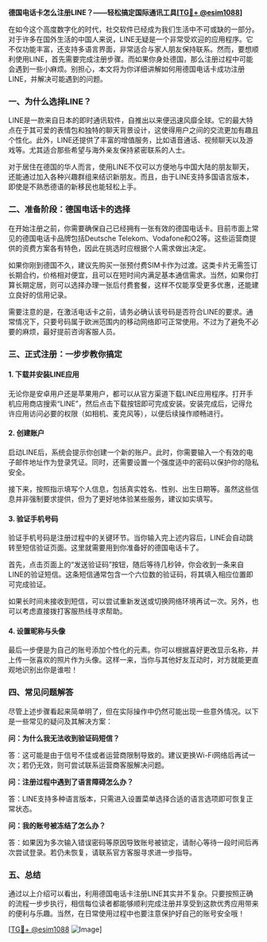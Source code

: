**德国电话卡怎么注册LINE？——轻松搞定国际通讯工具[[TG💪+ @esim1088](https://t.me/s/esim1088)]**

在如今这个高度数字化的时代，社交软件已经成为我们生活中不可或缺的一部分。对于许多在国外生活的中国人来说，LINE无疑是一个非常受欢迎的应用程序。它不仅功能丰富，还支持多语言界面，非常适合与家人朋友保持联系。然而，要想顺利使用LINE，首先需要完成注册步骤。而如果你身处德国，那么注册过程中可能会遇到一些小麻烦。别担心，本文将为你详细讲解如何用德国电话卡成功注册LINE，并解决可能遇到的问题。

### 一、为什么选择LINE？

LINE是一款来自日本的即时通讯软件，自推出以来便迅速风靡全球。它的最大特点在于其可爱的表情包和独特的聊天背景设计，这使得用户之间的交流更加有趣且个性化。此外，LINE还提供了丰富的增值服务，比如语音通话、视频聊天以及游戏等。尤其适合那些希望与海外亲友保持紧密联系的人士。

对于居住在德国的华人而言，使用LINE不仅可以方便地与中国大陆的朋友聊天，还能通过加入各种兴趣群组来结识新朋友。而且，由于LINE支持多国语言版本，即使是不熟悉德语的新移民也能轻松上手。

### 二、准备阶段：德国电话卡的选择

在开始注册之前，你需要确保自己已经拥有一张有效的德国电话卡。目前市面上常见的德国电话卡品牌包括Deutsche Telekom、Vodafone和O2等。这些运营商提供的资费方案各有特色，因此在挑选时应根据个人需求做出决定。

如果你刚到德国不久，建议先购买一张预付费SIM卡作为过渡。这类卡片无需签订长期合约，价格相对便宜，且可以在短时间内满足基本通信需求。当然，如果你打算长期定居，则可以选择办理一张后付费套餐，这样不仅能享受更多优惠，还能建立良好的信用记录。

需要注意的是，在激活电话卡之前，请务必确认该号码是否符合LINE的要求。通常情况下，只要号码属于欧洲范围内的移动网络即可正常使用。不过为了避免不必要的麻烦，最好提前咨询客服人员。

### 三、正式注册：一步步教你搞定

#### 1. 下载并安装LINE应用

无论你是安卓用户还是苹果用户，都可以从官方渠道下载LINE应用程序。打开手机应用商店搜索“LINE”，然后点击下载按钮即可完成安装。安装完成后，记得允许应用访问必要的权限（如相机、麦克风等），以便后续操作顺畅进行。

#### 2. 创建账户

启动LINE后，系统会提示你创建一个新的账户。此时，你需要输入一个有效的电子邮件地址作为登录凭证。同时，还需要设置一个强度适中的密码以保护你的隐私安全。

接下来，按照指示填写个人信息，包括真实姓名、性别、出生日期等。虽然这些信息并非强制要求提供，但为了更好地体验某些服务，建议如实填写。

#### 3. 验证手机号码

验证手机号码是注册过程中的关键环节。当你输入完上述内容后，LINE会自动跳转至短信验证页面。这里就需要用到你准备好的德国电话卡了。

首先，点击页面上的“发送验证码”按钮，随后等待几秒钟，你会收到一条来自LINE的验证短信。这条短信通常包含一个六位数的验证码，将其填入相应位置即可完成验证。

如果长时间未接收到短信，可以尝试重新发送或切换网络环境再试一次。另外，也可以考虑直接拨打客服热线寻求帮助。

#### 4. 设置昵称与头像

最后一步便是为自己的账号添加个性化的元素。你可以根据喜好更改显示名称，并上传一张喜欢的照片作为头像。这样一来，当你与其他好友互动时，对方就能更直观地识别出你是谁啦！

### 四、常见问题解答

尽管上述步骤看起来简单明了，但在实际操作中仍然可能出现一些意外情况。以下是一些常见的疑问及其解决方案：

**问：为什么我无法收到验证码短信？**

答：这可能是由于信号不佳或者运营商限制导致的。建议更换Wi-Fi网络后再试一次；若仍无效，则可尝试联系运营商客服解决问题。

**问：注册过程中遇到了语言障碍怎么办？**

答：LINE支持多种语言版本，只需进入设置菜单选择合适的语言选项即可恢复正常状态。

**问：我的账号被冻结了怎么办？**

答：如果因为多次输入错误密码等原因导致账号被锁定，请耐心等待一段时间后再次尝试登录。若仍未恢复，请联系官方客服寻求进一步指导。

### 五、总结

通过以上介绍可以看出，利用德国电话卡注册LINE其实并不复杂。只要按照正确的流程一步步执行，相信每位读者都能够顺利完成注册并享受到这款优秀应用带来的便利与乐趣。当然，在日常使用过程中也要注意保护好自己的账号安全哦！

[[TG💪+ @esim1088](https://t.me/s/esim1088) ![Image](https://i.postimg.cc/4NQfJmqS/Snipaste-2025-05-13-00-14-12.png)]
